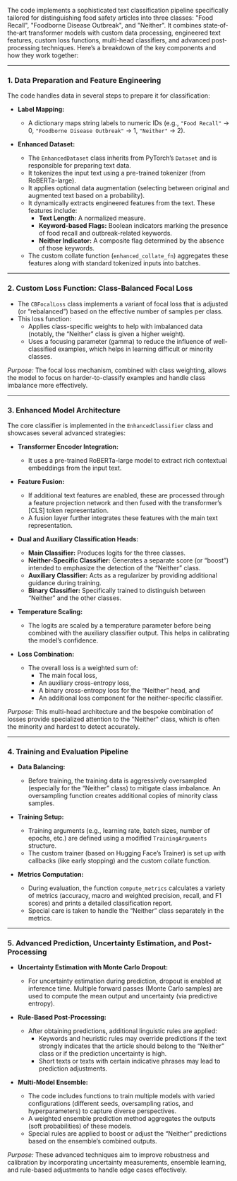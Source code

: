 The code implements a sophisticated text classification pipeline specifically tailored for distinguishing food safety articles into three classes: "Food Recall", "Foodborne Disease Outbreak", and "Neither". It combines state‐of‐the‐art transformer models with custom data processing, engineered text features, custom loss functions, multi-head classifiers, and advanced post‐processing techniques. Here’s a breakdown of the key components and how they work together:

---

### 1. Data Preparation and Feature Engineering

The code handles data in several steps to prepare it for classification:

- **Label Mapping:**  
  - A dictionary maps string labels to numeric IDs (e.g., `"Food Recall"` → 0, `"Foodborne Disease Outbreak"` → 1, `"Neither"` → 2).

- **Enhanced Dataset:**  
  - The `EnhancedDataset` class inherits from PyTorch’s `Dataset` and is responsible for preparing text data.
  - It tokenizes the input text using a pre-trained tokenizer (from RoBERTa-large).
  - It applies optional data augmentation (selecting between original and augmented text based on a probability).
  - It dynamically extracts engineered features from the text. These features include:
    - **Text Length:** A normalized measure.
    - **Keyword-based Flags:** Boolean indicators marking the presence of food recall and outbreak-related keywords.
    - **Neither Indicator:** A composite flag determined by the absence of those keywords.
  - The custom collate function (`enhanced_collate_fn`) aggregates these features along with standard tokenized inputs into batches.

---

### 2. Custom Loss Function: Class-Balanced Focal Loss

- The `CBFocalLoss` class implements a variant of focal loss that is adjusted (or “rebalanced”) based on the effective number of samples per class.
- This loss function:
  - Applies class-specific weights to help with imbalanced data (notably, the “Neither” class is given a higher weight).
  - Uses a focusing parameter (gamma) to reduce the influence of well-classified examples, which helps in learning difficult or minority classes.

*Purpose:* The focal loss mechanism, combined with class weighting, allows the model to focus on harder-to-classify examples and handle class imbalance more effectively.

---

### 3. Enhanced Model Architecture

The core classifier is implemented in the `EnhancedClassifier` class and showcases several advanced strategies:

- **Transformer Encoder Integration:**  
  - It uses a pre-trained RoBERTa-large model to extract rich contextual embeddings from the input text.

- **Feature Fusion:**  
  - If additional text features are enabled, these are processed through a feature projection network and then fused with the transformer’s [CLS] token representation.
  - A fusion layer further integrates these features with the main text representation.

- **Dual and Auxiliary Classification Heads:**
  - **Main Classifier:** Produces logits for the three classes.
  - **Neither-Specific Classifier:** Generates a separate score (or “boost”) intended to emphasize the detection of the “Neither” class.
  - **Auxiliary Classifier:** Acts as a regularizer by providing additional guidance during training.
  - **Binary Classifier:** Specifically trained to distinguish between “Neither” and the other classes.
  
- **Temperature Scaling:**  
  - The logits are scaled by a temperature parameter before being combined with the auxiliary classifier output. This helps in calibrating the model’s confidence.

- **Loss Combination:**  
  - The overall loss is a weighted sum of:
    - The main focal loss,
    - An auxiliary cross-entropy loss,
    - A binary cross-entropy loss for the “Neither” head, and
    - An additional loss component for the neither-specific classifier.

*Purpose:* This multi-head architecture and the bespoke combination of losses provide specialized attention to the "Neither" class, which is often the minority and hardest to detect accurately.

---

### 4. Training and Evaluation Pipeline

- **Data Balancing:**  
  - Before training, the training data is aggressively oversampled (especially for the “Neither” class) to mitigate class imbalance. An oversampling function creates additional copies of minority class samples.

- **Training Setup:**  
  - Training arguments (e.g., learning rate, batch sizes, number of epochs, etc.) are defined using a modified `TrainingArguments` structure.
  - The custom trainer (based on Hugging Face’s Trainer) is set up with callbacks (like early stopping) and the custom collate function.

- **Metrics Computation:**  
  - During evaluation, the function `compute_metrics` calculates a variety of metrics (accuracy, macro and weighted precision, recall, and F1 scores) and prints a detailed classification report.
  - Special care is taken to handle the “Neither” class separately in the metrics.

---

### 5. Advanced Prediction, Uncertainty Estimation, and Post-Processing

- **Uncertainty Estimation with Monte Carlo Dropout:**  
  - For uncertainty estimation during prediction, dropout is enabled at inference time. Multiple forward passes (Monte Carlo samples) are used to compute the mean output and uncertainty (via predictive entropy).
  
- **Rule-Based Post-Processing:**  
  - After obtaining predictions, additional linguistic rules are applied:
    - Keywords and heuristic rules may override predictions if the text strongly indicates that the article should belong to the “Neither” class or if the prediction uncertainty is high.
    - Short texts or texts with certain indicative phrases may lead to prediction adjustments.
  
- **Multi-Model Ensemble:**  
  - The code includes functions to train multiple models with varied configurations (different seeds, oversampling ratios, and hyperparameters) to capture diverse perspectives.
  - A weighted ensemble prediction method aggregates the outputs (soft probabilities) of these models.
  - Special rules are applied to boost or adjust the “Neither” predictions based on the ensemble’s combined outputs.

*Purpose:* These advanced techniques aim to improve robustness and calibration by incorporating uncertainty measurements, ensemble learning, and rule-based adjustments to handle edge cases effectively.
